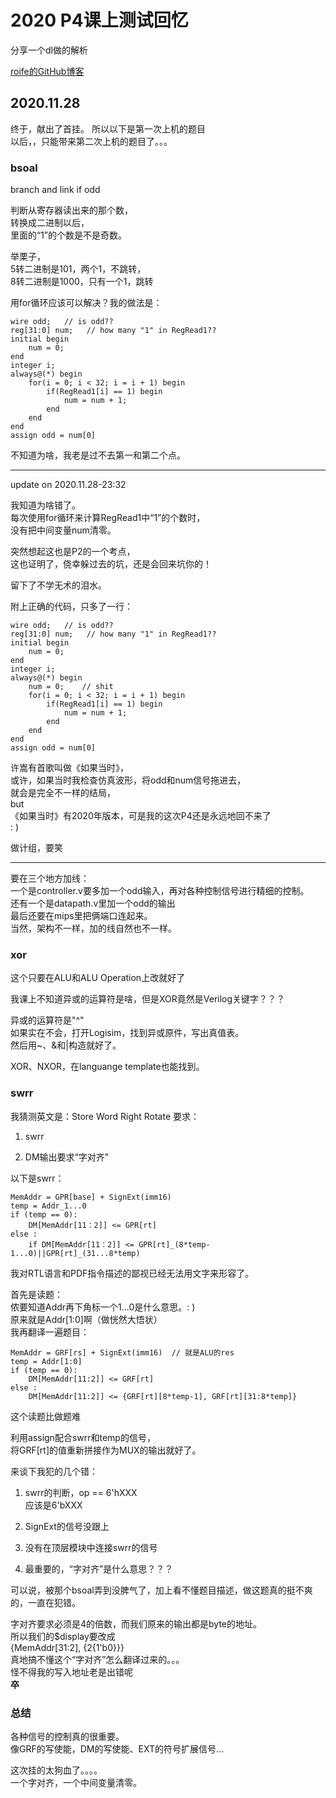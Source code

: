 # 2020 P4课上测试回忆

分享一个dl做的解析

[roife的GitHub博客](https://roife.github.io/2020/11/19/buaa-co-lab-p4/)

## 2020.11.28

终于，献出了首挂。
所以以下是第一次上机的题目  
以后，，只能带来第二次上机的题目了。。。

### bsoal

branch and link if odd

判断从寄存器读出来的那个数，  
转换成二进制以后，  
里面的“1”的个数是不是奇数。

举栗子，  
5转二进制是101，两个1，不跳转，  
8转二进制是1000，只有一个1，跳转

用for循环应该可以解决？我的做法是：

    wire odd;   // is odd??
    reg[31:0] num;   // how many "1" in RegRead1??
    initial begin
        num = 0;
    end
    integer i;
    always@(*) begin
        for(i = 0; i < 32; i = i + 1) begin
            if(RegRead1[i] == 1) begin
                num = num + 1;
            end
        end
    end
    assign odd = num[0]

不知道为啥，我老是过不去第一和第二个点。

---

update on 2020.11.28-23:32

我知道为啥错了。  
每次使用for循环来计算RegRead1中“1”的个数时，  
没有把中间变量num清零。

突然想起这也是P2的一个考点，  
这也证明了，侥幸躲过去的坑，还是会回来坑你的！

留下了不学无术的泪水。

附上正确的代码，只多了一行：

    wire odd;   // is odd??
    reg[31:0] num;   // how many "1" in RegRead1??
    initial begin
        num = 0;
    end
    integer i;
    always@(*) begin
        num = 0;    // shit
        for(i = 0; i < 32; i = i + 1) begin
            if(RegRead1[i] == 1) begin
                num = num + 1;
            end
        end
    end
    assign odd = num[0]

许嵩有首歌叫做《如果当时》，  
或许，如果当时我检查仿真波形，将odd和num信号拖进去，  
就会是完全不一样的结局，  
but  
《如果当时》有2020年版本，可是我的这次P4还是永远地回不来了  
: )

做计组，要笑

---

要在三个地方加线：  
一个是controller.v要多加一个odd输入，再对各种控制信号进行精细的控制。  
还有一个是datapath.v里加一个odd的输出  
最后还要在mips里把俩端口连起来。  
当然，架构不一样，加的线自然也不一样。

### xor

这个只要在ALU和ALU Operation上改就好了

我课上不知道异或的运算符是啥，但是XOR竟然是Verilog关键字？？？

异或的运算符是"^"  
如果实在不会，打开Logisim，找到异或原件，写出真值表。  
然后用~、&和|构造就好了。

XOR、NXOR，在languange template也能找到。

### swrr

我猜测英文是：Store Word Right Rotate
要求：

1. swrr

2. DM输出要求“字对齐”

以下是swrr：

    MemAddr = GPR[base] + SignExt(imm16)
    temp = Addr_1...0
    if (temp == 0):
        DM[MemAddr[11：2]] <= GPR[rt]
    else :
        if DM[MemAddr[11：2]] <= GPR[rt]_(8*temp-1...0)||GPR[rt]_(31...8*temp)

我对RTL语言和PDF指令描述的鄙视已经无法用文字来形容了。

首先是读题：  
侬要知道Addr再下角标一个1...0是什么意思。: )  
原来就是Addr[1:0]啊（做恍然大悟状）  
我再翻译一遍题目：

    MemAddr = GRF[rs] + SignExt(imm16)  // 就是ALU的res
    temp = Addr[1:0]
    if (temp == 0):
        DM[MemAddr[11:2]] <= GRF[rt]
    else :
        DM[MemAddr[11:2]] <= {GRF[rt][8*temp-1], GRF[rt][31:8*temp]}

这个读题比做题难

利用assign配合swrr和temp的信号，  
将GRF[rt]的值重新拼接作为MUX的输出就好了。

来谈下我犯的几个错：

1. swrr的判断，op == 6'hXXX  
应该是6'bXXX

2. SignExt的信号没跟上

3. 没有在顶层模块中连接swrr的信号

4. 最重要的，“字对齐”是什么意思？？？

可以说，被那个bsoal弄到没脾气了，加上看不懂题目描述，做这题真的挺不爽的，一直在犯错。

字对齐要求必须是4的倍数，而我们原来的输出都是byte的地址。  
所以我们的$display要改成  
{MemAddr[31:2], {2{1'b0}}}  
真地搞不懂这个“字对齐”怎么翻译过来的。。。  
怪不得我的写入地址老是出错呢  
**卒**

### 总结

各种信号的控制真的很重要。  
像GRF的写使能，DM的写使能、EXT的符号扩展信号...

这次挂的太狗血了。。。。  
一个字对齐，一个中间变量清零。
